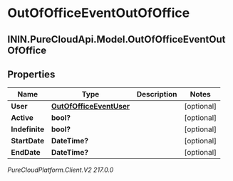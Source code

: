# OutOfOfficeEventOutOfOffice

## ININ.PureCloudApi.Model.OutOfOfficeEventOutOfOffice

## Properties

|Name | Type | Description | Notes|
|------------ | ------------- | ------------- | -------------|
| **User** | [**OutOfOfficeEventUser**](OutOfOfficeEventUser) |  | [optional] |
| **Active** | **bool?** |  | [optional] |
| **Indefinite** | **bool?** |  | [optional] |
| **StartDate** | **DateTime?** |  | [optional] |
| **EndDate** | **DateTime?** |  | [optional] |



_PureCloudPlatform.Client.V2 217.0.0_

